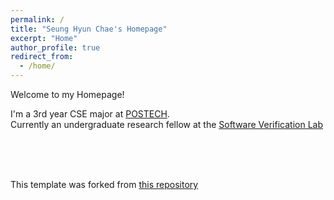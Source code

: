 ```yaml
---
permalink: /
title: "Seung Hyun Chae's Homepage"
excerpt: "Home"
author_profile: true
redirect_from: 
  - /home/
---
```


Welcome to my Homepage!


I'm a 3rd year CSE major at [POSTECH](http://postech.ac.kr/eng/).\
Currently an undergraduate research fellow at the [Software Verification Lab](http://sevlab.postech.ac.kr/home/)


<br ><br ><br >


This template was forked from [this repository](https://github.com/academicpages/academicpages.github.io) 
